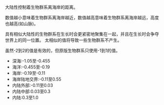 大陆性控制着生物群系离海岸的距离。

数值越小意味着生物群系离海岸越近，数值越高意味着生物群系离海岸越远，高度也越高(如山脉)。

具有相似大陆性的生物群系在生长时会更紧密地聚集在一起，并且在生长时会争夺世界上的同一位置。 太相似的值将导致一些生物群系不产生。

虽然-2到2的值是有效的，但原版生物群系只使用-1到1的值。

* 深海:-1.05至-0.455
* 海洋:-0.455至-0.19
* 海岸:-0.19至-0.11
* 海岸陆地交界:-0.11至0.55
* 内陆外部:-0.11至0.03
* 内陆中部:0.03至0.3
* 内陆:0.3至1.0